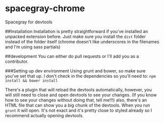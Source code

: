 # spacegray-chrome
Spacegray for devtools

##Installation
Installation is pretty straightforward if you've installed an unpacked extension before. Just make sure you install the `dist` folder instead of the folder itself (chrome doesn't like underscores in the filenames and I'm using sass partials)

##development
You can either do pull requests or I'll add you as a contributor.

###Setting up dev environment
Using grunt and bower, so make sure you've set that up. I don't check in the dependencies so you'll need to:
`npm install && bower install`

There's a plugin that will reload the devtools automatically, however, you will still need to close and open devtools to see your changes. (If you know how to see your changes without doing that, tell me!!!) also, there's an HTML file that can show you a big chunk of the devtools. When you run `grunt` it will open. It's not exact and it's pretty close to styled already so I recommend actually opening devtools.
